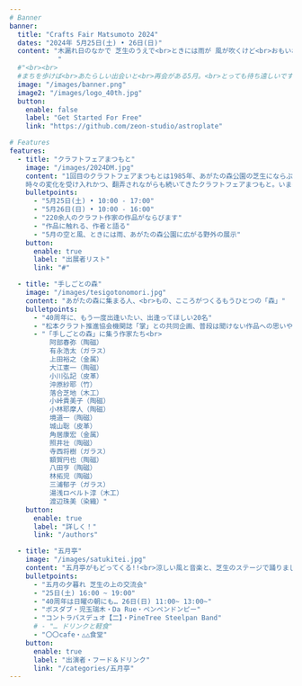 ```yaml
---
# Banner
banner:
  title: "Crafts Fair Matsumoto 2024"
  dates: "2024年 5月25日(土) • 26日(日)"
  content: "木漏れ日のなかで 芝生のうえで<br>ときには雨が 風が吹くけど<br>おもいおもいに作品をならべる2日間。<br>気がつけば40年が経ちました。<br>
            "
  #"<br><br>
  #まちを歩けば<br>あたらしい出会いと<br>再会がある5月。<br>とっても待ち遠しいです"
  image: "/images/banner.png"
  image2: "/images/logo_40th.jpg"
  button:
    enable: false
    label: "Get Started For Free"
    link: "https://github.com/zeon-studio/astroplate"

# Features
features:
  - title: "クラフトフェアまつもと"
    image: "/images/2024DM.jpg"
    content: "1回目のクラフトフェアまつもとは1985年、あがたの森公園の芝生にならぶ45人の作品から始まりました。いまではそのころの雰囲気を思い起こすのがむずかしいほどの大きな催しです。<br>今年のDMのオブジェクトは、椅子を作るひと、、そのころのひとりなのかも知れません。<br>
    時々の変化を受け入れかつ、翻弄されながらも続いてきたクラフトフェアまつもと。いまも変わらないのは、作り手と使い手があがたの森で語らい交わる景色です。"
    bulletpoints:
      - "5月25日(土) • 10:00 - 17:00"
      - "5月26日(日) • 10:00 - 16:00"
      - "220余人のクラフト作家の作品がならびます"
      - "作品に触れる、作者と語る"
      - "5月の空と風、ときには雨、あがたの森公園に広がる野外の展示"
    button:
      enable: true
      label: "出展者リスト"
      link: "#"

  - title: "手しごとの森"
    image: "/images/tesigotonomori.jpg"
    content: "あがたの森に集まる人、<br>もの、こころがつくるもうひとつの「森」"
    bulletpoints:
      - "40周年に、もう一度出逢いたい、出逢ってほしい20名"
      - "松本クラフト推進協会機関誌「掌」との共同企画、普段は聞けない作品への思いや工房の様子などを「掌」に掲載します"
      - "「手しごとの森」に集う作家たち<br>
          阿部春弥（陶磁）
          有永浩太（ガラス）
          上田裕之（金属）
          大江憲一（陶磁）
          小川弘記（皮革）
          沖原紗耶（竹）
          落合芝地（木工）
          小峠貴美子（陶磁）
          小林耶摩人（陶磁）
          境道一（陶磁）
          城山聡（皮革）
          角居康宏（金属）
          照井壮（陶磁）
          寺西将樹（ガラス）
          額賀円也（陶磁）
          八田亨（陶磁）
          林拓児（陶磁）
          三浦郁子（ガラス）
          湯浅ロベルト淳（木工）
          渡辺珠美（染織）"
    button:
      enable: true
      label: "詳しく！"
      link: "/authors"

  - title: "五月亭"
    image: "/images/satukitei.jpg"
    content: "五月亭がもどってくる!!<br>涼しい風と音楽と、芝生のステージで踊りましょ〜！"
    bulletpoints:
      - "五月の夕暮れ 芝生の上の交流会"
      - "25日(土) 16:00 ~ 19:00"
      - "40周年は日曜の朝にも… 26日(日) 11:00~ 13:00~"
      - "ボスダブ・児玉瑞木・Da Rue・ペンペンドンピー"
      - "コントラバスデュオ【二】・PineTree Steelpan Band"
      # - "… ドリンクと軽食"
      - "〇〇cafe・△△食堂"
    button:
      enable: true
      label: "出演者・フード＆ドリンク"
      link: "/categories/五月亭"
---
```


